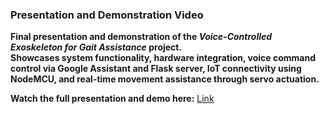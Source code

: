 ### **Presentation and Demonstration Video**  
**Final presentation and demonstration of the *Voice-Controlled Exoskeleton for Gait Assistance* project.**  
**Showcases system functionality, hardware integration, voice command control via Google Assistant and Flask server, IoT connectivity using NodeMCU, and real-time movement assistance through servo actuation.**  

**Watch the full presentation and demo here:** [Link](https://drive.google.com/file/d/1mq8oAmLUdK8QWtEEywfEwbxM5gZ1rLNr/view?usp=drive_link)
